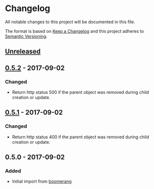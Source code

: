 # Changelog
All notable changes to this project will be documented in this file.

The format is based on [Keep a Changelog](http://keepachangelog.com/en/1.0.0/)
and this project adheres to [Semantic Versioning](http://semver.org/spec/v2.0.0.html).

## [Unreleased]

## [0.5.2] - 2017-09-02
### Changed
- Return http status 500 if the parent object was removed during child creation or update.

## [0.5.1] - 2017-09-02
### Changed
- Return http status 400 if the parent object was removed during child creation or update.

## 0.5.0 - 2017-09-02
### Added
- Initial import from [boomerang]

[Unreleased]: https://github.com/olivierlacan/keep-a-changelog/compare/0.5.2...HEAD
[0.5.2]: https://github.com/vsemionov/django-rest-offlinesync/compare/0.5.1...0.5.2
[0.5.1]: https://github.com/vsemionov/django-rest-offlinesync/compare/0.5.0...0.5.1

[boomerang]: https://github.com/vsemionov/boomerang
